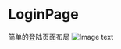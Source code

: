 # LoginPage
简单的登陆页面布局
![Image text](https://https://github.com/xcocean/LoginPage/blob/master/picture/show.png?raw=true)

